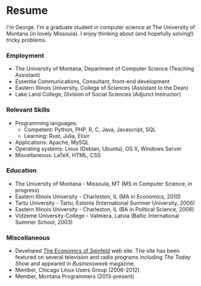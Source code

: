 # Resume

I'm George. I'm a graduate student in computer science at The University of
Montana (in lovely Missoula). I enjoy thinking about (and hopefully solving!)
tricky problems.

### Employment

  * The University of Montana, Department of Computer Science (Teaching
    Assistant)
  * Essentia Communications, Consultant, front-end development
  * Eastern Illinois University, College of Sciences (Assistant to the Dean)
  * Lake Land College, Division of Social Sciences (Adjunct Instructor)

### Relevant Skills

  * Programming languages:
     * Competent: Python, PHP, R, C, Java, Javascript, SQL
     * Learning: Rust, Julia, Elixir
  * Applications: Apache, MySQL
  * Operating systems: Linux (Debian, Ubuntu), OS X, Windows Server
  * Miscellaneous: LaTeX, HTML, CSS

### Education

  * The University of Montana - Missoula, MT (MS in Computer Science, in progress)
  * Eastern Illinois University - Charleston, IL (MA in Economics, 2010)
  * Tartu University - Tartu, Estonia (International Summer University, 2006)
  * Eastern Illinois University - Charleston, IL (BA in Political Science, 2006)
  * Vidzeme University-College - Valmiera, Latvia (Baltic International Summer
    School, 2003)

### Miscellaneous

  * Developed [The Economics of Seinfeld](http://yadayadayadaecon.com) web site.
    The site has been featured on several television and radio programs
    including *The Today Show* and appeared in *Businessweek* magazine.
  * Member, Chicago Linux Users Group (2006-2012)
  * Member, Montana Programmers (2013-present)

